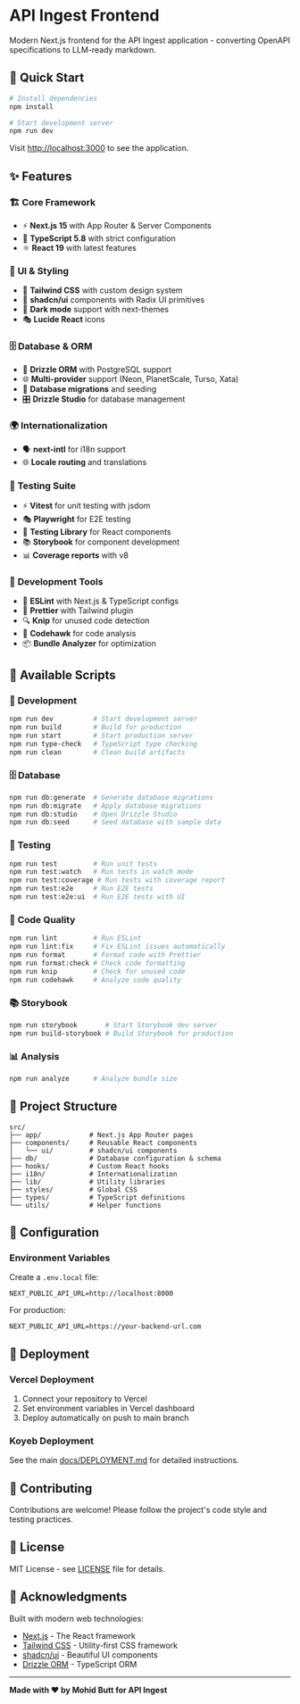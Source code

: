 # API Ingest Frontend

Modern Next.js frontend for the API Ingest application - converting OpenAPI specifications to LLM-ready markdown.

## 🚀 Quick Start

```bash
# Install dependencies
npm install

# Start development server
npm run dev
```

Visit [http://localhost:3000](http://localhost:3000) to see the application.

## ✨ Features

### 🏗️ **Core Framework**
- ⚡ **Next.js 15** with App Router & Server Components
- 🔷 **TypeScript 5.8** with strict configuration
- ⚛️ **React 19** with latest features

### 🎨 **UI & Styling**
- 🎯 **Tailwind CSS** with custom design system
- 🧩 **shadcn/ui** components with Radix UI primitives
- 🌙 **Dark mode** support with next-themes
- 🎭 **Lucide React** icons

### 🗄️ **Database & ORM**
- 🐘 **Drizzle ORM** with PostgreSQL support
- 🌐 **Multi-provider** support (Neon, PlanetScale, Turso, Xata)
- 🔄 **Database migrations** and seeding
- 🎛️ **Drizzle Studio** for database management

### 🌍 **Internationalization**
- 🗣️ **next-intl** for i18n support
- 🌐 **Locale routing** and translations

### 🧪 **Testing Suite**
- ⚡ **Vitest** for unit testing with jsdom
- 🎭 **Playwright** for E2E testing
- 🧪 **Testing Library** for React components
- 📚 **Storybook** for component development
- 📊 **Coverage reports** with v8

### 🔧 **Development Tools**
- 🎯 **ESLint** with Next.js & TypeScript configs
- 💅 **Prettier** with Tailwind plugin
- 🔍 **Knip** for unused code detection
- 🦅 **Codehawk** for code analysis
- 📦 **Bundle Analyzer** for optimization

## 📜 Available Scripts

### 🔧 **Development**
```bash
npm run dev          # Start development server
npm run build        # Build for production
npm run start        # Start production server
npm run type-check   # TypeScript type checking
npm run clean        # Clean build artifacts
```

### 🗄️ **Database**
```bash
npm run db:generate  # Generate database migrations
npm run db:migrate   # Apply database migrations
npm run db:studio    # Open Drizzle Studio
npm run db:seed      # Seed database with sample data
```

### 🧪 **Testing**
```bash
npm run test         # Run unit tests
npm run test:watch   # Run tests in watch mode
npm run test:coverage # Run tests with coverage report
npm run test:e2e     # Run E2E tests
npm run test:e2e:ui  # Run E2E tests with UI
```

### 💅 **Code Quality**
```bash
npm run lint         # Run ESLint
npm run lint:fix     # Fix ESLint issues automatically
npm run format       # Format code with Prettier
npm run format:check # Check code formatting
npm run knip         # Check for unused code
npm run codehawk     # Analyze code quality
```

### 📚 **Storybook**
```bash
npm run storybook       # Start Storybook dev server
npm run build-storybook # Build Storybook for production
```

### 📊 **Analysis**
```bash
npm run analyze      # Analyze bundle size
```

## 📁 Project Structure

```
src/
├── app/            # Next.js App Router pages
├── components/     # Reusable React components
│   └── ui/         # shadcn/ui components
├── db/             # Database configuration & schema
├── hooks/          # Custom React hooks
├── i18n/           # Internationalization
├── lib/            # Utility libraries
├── styles/         # Global CSS
├── types/          # TypeScript definitions
└── utils/          # Helper functions
```

## 🔧 Configuration

### Environment Variables
Create a `.env.local` file:

```env
NEXT_PUBLIC_API_URL=http://localhost:8000
```

For production:
```env
NEXT_PUBLIC_API_URL=https://your-backend-url.com
```

## 🚀 Deployment

### Vercel Deployment
1. Connect your repository to Vercel
2. Set environment variables in Vercel dashboard
3. Deploy automatically on push to main branch

### Koyeb Deployment
See the main [docs/DEPLOYMENT.md](../docs/DEPLOYMENT.md) for detailed instructions.

## 🤝 Contributing

Contributions are welcome! Please follow the project's code style and testing practices.

## 📄 License

MIT License - see [LICENSE](../LICENSE) file for details.

## 🙏 Acknowledgments

Built with modern web technologies:
- [Next.js](https://nextjs.org/) - The React framework
- [Tailwind CSS](https://tailwindcss.com/) - Utility-first CSS framework
- [shadcn/ui](https://ui.shadcn.com/) - Beautiful UI components
- [Drizzle ORM](https://orm.drizzle.team/) - TypeScript ORM

---

**Made with ❤️ by Mohid Butt for API Ingest**
